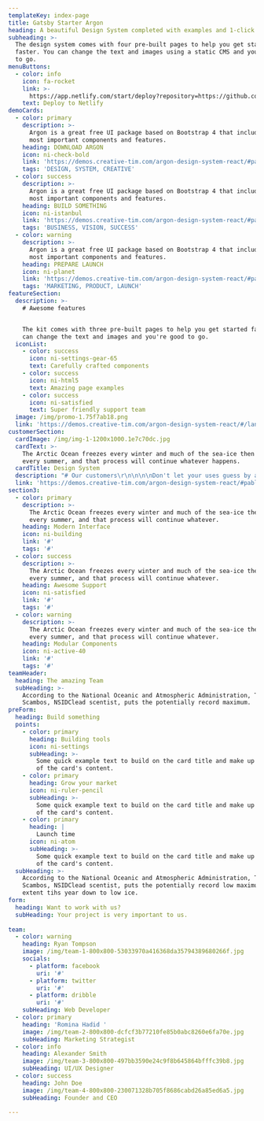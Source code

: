 ```yaml
---
templateKey: index-page
title: Gatsby Starter Argon
heading: A beautiful Design System completed with examples and 1-click deploy!
subheading: >-
  The design system comes with four pre-built pages to help you get started
  faster. You can change the text and images using a static CMS and you're good
  to go.
menuButtons:
  - color: info
    icon: fa-rocket
    link: >-
      https://app.netlify.com/start/deploy?repository=https://github.com/K-Kit/gatsby-starter-argon&amp;stack=cms
    text: Deploy to Netlify
demoCards:
  - color: primary
    description: >-
      Argon is a great free UI package based on Bootstrap 4 that includes the
      most important components and features.
    heading: DOWNLOAD ARGON
    icon: ni-check-bold
    link: 'https://demos.creative-tim.com/argon-design-system-react/#pablo'
    tags: 'DESIGN, SYSTEM, CREATIVE'
  - color: success
    description: >-
      Argon is a great free UI package based on Bootstrap 4 that includes the
      most important components and features.
    heading: BUILD SOMETHING
    icon: ni-istanbul
    link: 'https://demos.creative-tim.com/argon-design-system-react/#pablo'
    tags: 'BUSINESS, VISION, SUCCESS'
  - color: warning
    description: >-
      Argon is a great free UI package based on Bootstrap 4 that includes the
      most important components and features.
    heading: PREPARE LAUNCH
    icon: ni-planet
    link: 'https://demos.creative-tim.com/argon-design-system-react/#pablo'
    tags: 'MARKETING, PRODUCT, LAUNCH'
featureSection:
  description: >-
    # Awesome features


    The kit comes with three pre-built pages to help you get started faster. You
    can change the text and images and you're good to go.
  iconList:
    - color: success
      icon: ni-settings-gear-65
      text: Carefully crafted components
    - color: success
      icon: ni-html5
      text: Amazing page examples
    - color: success
      icon: ni-satisfied
      text: Super friendly support team
  image: /img/promo-1.75f7ab18.png
  link: 'https://demos.creative-tim.com/argon-design-system-react/#/landing-page'
customerSection:
  cardImage: /img/img-1-1200x1000.1e7c70dc.jpg
  cardText: >-
    The Arctic Ocean freezes every winter and much of the sea-ice then thaws
    every summer, and that process will continue whatever happens.
  cardTitle: Design System
  description: "# Our customers\r\n\n\n\nDon't let your uses guess by attaching tooltips and popoves to any element. Just make sure you enable them first via JavaScript.\r\n\n\r\n\nThe kit comes with three pre-built pages to help you get started faster. You can change the text and images and you're good to go.\r\n\n\r\n\nThe kit comes with three pre-built pages to help you get started faster. You can change the text and images and you're good to go.\r\n\n\r\n\n[A beautiful UI Kit for impactful websites](https://demos.creative-tim.com/argon-design-system-react/#pablo)"
  link: 'https://demos.creative-tim.com/argon-design-system-react/#pablo'
section3:
  - color: primary
    description: >-
      The Arctic Ocean freezes every winter and much of the sea-ice then thaws
      every summer, and that process will continue whatever.
    heading: Modern Interface
    icon: ni-building
    link: '#'
    tags: '#'
  - color: success
    description: >-
      The Arctic Ocean freezes every winter and much of the sea-ice then thaws
      every summer, and that process will continue whatever.
    heading: Awesome Support
    icon: ni-satisfied
    link: '#'
    tags: '#'
  - color: warning
    description: >-
      The Arctic Ocean freezes every winter and much of the sea-ice then thaws
      every summer, and that process will continue whatever.
    heading: Modular Components
    icon: ni-active-40
    link: '#'
    tags: '#'
teamHeader:
  heading: The amazing Team
  subHeading: >-
    According to the National Oceanic and Atmospheric Administration, Ted,
    Scambos, NSIDClead scentist, puts the potentially record maximum.
preForm:
  heading: Build something
  points:
    - color: primary
      heading: Building tools
      icon: ni-settings
      subHeading: >-
        Some quick example text to build on the card title and make up the bulk
        of the card's content.
    - color: primary
      heading: Grow your market
      icon: ni-ruler-pencil
      subHeading: >-
        Some quick example text to build on the card title and make up the bulk
        of the card's content.
    - color: primary
      heading: |
        Launch time
      icon: ni-atom
      subHeading: >-
        Some quick example text to build on the card title and make up the bulk
        of the card's content.
  subHeading: >-
    According to the National Oceanic and Atmospheric Administration, Ted,
    Scambos, NSIDClead scentist, puts the potentially record low maximum sea ice
    extent tihs year down to low ice.
form:
  heading: Want to work with us?
  subHeading: Your project is very important to us.
  
team:
  - color: warning
    heading: Ryan Tompson
    image: /img/team-1-800x800-53033970a416368da35794389680266f.jpg
    socials:
      - platform: facebook
        uri: '#'
      - platform: twitter
        uri: '#'
      - platform: dribble
        uri: '#'
    subHeading: Web Developer
  - color: primary
    heading: 'Romina Hadid '
    image: /img/team-2-800x800-dcfcf3b77210fe85b0abc8260e6fa70e.jpg
    subHeading: Marketing Strategist
  - color: info
    heading: Alexander Smith
    image: /img/team-3-800x800-497bb3590e24c9f8b645864bfffc39b8.jpg
    subHeading: UI/UX Designer
  - color: success
    heading: John Doe
    image: /img/team-4-800x800-230071328b705f8686cabd26a85ed6a5.jpg
    subHeading: Founder and CEO
    
---
```


